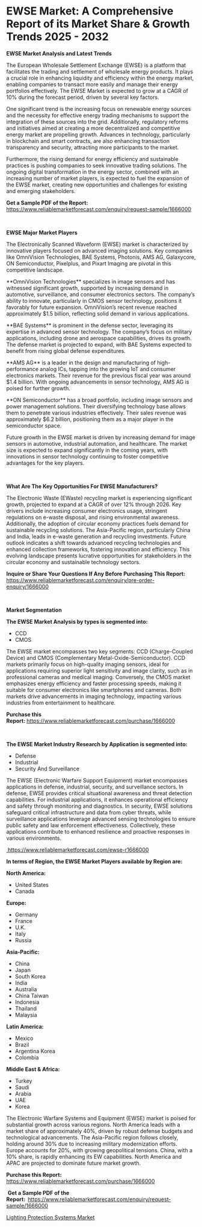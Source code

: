 <p><h1>EWSE Market: A Comprehensive Report of its Market Share & Growth Trends 2025 - 2032</h1></p><p><strong>EWSE Market Analysis and Latest Trends</strong></p>
<p><p>The European Wholesale Settlement Exchange (EWSE) is a platform that facilitates the trading and settlement of wholesale energy products. It plays a crucial role in enhancing liquidity and efficiency within the energy market, enabling companies to transact more easily and manage their energy portfolios effectively. The EWSE Market is expected to grow at a CAGR of 10% during the forecast period, driven by several key factors.</p><p>One significant trend is the increasing focus on renewable energy sources and the necessity for effective energy trading mechanisms to support the integration of these sources into the grid. Additionally, regulatory reforms and initiatives aimed at creating a more decentralized and competitive energy market are propelling growth. Advances in technology, particularly in blockchain and smart contracts, are also enhancing transaction transparency and security, attracting more participants to the market.</p><p>Furthermore, the rising demand for energy efficiency and sustainable practices is pushing companies to seek innovative trading solutions. The ongoing digital transformation in the energy sector, combined with an increasing number of market players, is expected to fuel the expansion of the EWSE market, creating new opportunities and challenges for existing and emerging stakeholders.</p></p>
<p><strong>Get a Sample PDF of the Report:&nbsp;</strong> <a href="https://www.reliablemarketforecast.com/enquiry/request-sample/1666000?utm_campaign=2015&utm_medium=2&utm_source=Github&utm_content=ia&utm_term=10022025&utm_id=ewse">https://www.reliablemarketforecast.com/enquiry/request-sample/1666000</a></p>
<p>&nbsp;</p>
<p><strong>EWSE Major Market Players</strong></p>
<p><p>The Electronically Scanned Waveform (EWSE) market is characterized by innovative players focused on advanced imaging solutions. Key companies like OmniVision Technologies, BAE Systems, Photonis, AMS AG, Galaxycore, ON Semiconductor, Pixelplus, and Pixart Imaging are pivotal in this competitive landscape.</p><p>**OmniVision Technologies** specializes in image sensors and has witnessed significant growth, supported by increasing demand in automotive, surveillance, and consumer electronics sectors. The company’s ability to innovate, particularly in CMOS sensor technology, positions it favorably for future expansion. OmniVision’s recent revenue reached approximately $1.5 billion, reflecting solid demand in various applications.</p><p>**BAE Systems** is prominent in the defense sector, leveraging its expertise in advanced sensor technology. The company’s focus on military applications, including drone and aerospace capabilities, drives its growth. The defense market is projected to expand, with BAE Systems expected to benefit from rising global defense expenditures.</p><p>**AMS AG** is a leader in the design and manufacturing of high-performance analog ICs, tapping into the growing IoT and consumer electronics markets. Their revenue for the previous fiscal year was around $1.4 billion. With ongoing advancements in sensor technology, AMS AG is poised for further growth.</p><p>**ON Semiconductor** has a broad portfolio, including image sensors and power management solutions. Their diversifying technology base allows them to penetrate various industries effectively. Their sales revenue was approximately $6.2 billion, positioning them as a major player in the semiconductor space.</p><p>Future growth in the EWSE market is driven by increasing demand for image sensors in automotive, industrial automation, and healthcare. The market size is expected to expand significantly in the coming years, with innovations in sensor technology continuing to foster competitive advantages for the key players.</p></p>
<p>&nbsp;</p>
<p><strong>What Are The Key Opportunities For EWSE Manufacturers?</strong></p>
<p><p>The Electronic Waste (EWaste) recycling market is experiencing significant growth, projected to expand at a CAGR of over 12% through 2026. Key drivers include increasing consumer electronics usage, stringent regulations on e-waste disposal, and rising environmental awareness. Additionally, the adoption of circular economy practices fuels demand for sustainable recycling solutions. The Asia-Pacific region, particularly China and India, leads in e-waste generation and recycling investments. Future outlook indicates a shift towards advanced recycling technologies and enhanced collection frameworks, fostering innovation and efficiency. This evolving landscape presents lucrative opportunities for stakeholders in the circular economy and sustainable technology sectors.</p></p>
<p><strong>Inquire or Share Your Questions If Any Before Purchasing This Report:</strong> <a href="https://www.reliablemarketforecast.com/enquiry/pre-order-enquiry/1666000?utm_campaign=2015&utm_medium=2&utm_source=Github&utm_content=ia&utm_term=10022025&utm_id=ewse">https://www.reliablemarketforecast.com/enquiry/pre-order-enquiry/1666000</a></p>
<p>&nbsp;</p>
<p><strong>Market Segmentation</strong></p>
<p><strong>The EWSE Market Analysis by types is segmented into:</strong></p>
<p><ul><li>CCD</li><li>CMOS</li></ul></p>
<p><p>The EWSE market encompasses two key segments: CCD (Charge-Coupled Device) and CMOS (Complementary Metal-Oxide-Semiconductor). CCD markets primarily focus on high-quality imaging sensors, ideal for applications requiring superior light sensitivity and image clarity, such as in professional cameras and medical imaging. Conversely, the CMOS market emphasizes energy efficiency and faster processing speeds, making it suitable for consumer electronics like smartphones and cameras. Both markets drive advancements in imaging technology, impacting various industries from entertainment to healthcare.</p></p>
<p><strong>Purchase this Report:&nbsp;</strong><a href="https://www.reliablemarketforecast.com/purchase/1666000?utm_campaign=2015&utm_medium=2&utm_source=Github&utm_content=ia&utm_term=10022025&utm_id=ewse">https://www.reliablemarketforecast.com/purchase/1666000</a></p>
<p>&nbsp;</p>
<p><strong>The EWSE Market Industry Research by Application is segmented into:</strong></p>
<p><ul><li>Defense</li><li>Industrial</li><li>Security And Surveillance</li></ul></p>
<p><p>The EWSE (Electronic Warfare Support Equipment) market encompasses applications in defense, industrial, security, and surveillance sectors. In defense, EWSE provides critical situational awareness and threat detection capabilities. For industrial applications, it enhances operational efficiency and safety through monitoring and diagnostics. In security, EWSE solutions safeguard critical infrastructure and data from cyber threats, while surveillance applications leverage advanced sensing technologies to ensure public safety and law enforcement effectiveness. Collectively, these applications contribute to enhanced resilience and proactive responses in various environments.</p></p>
<p><a href="https://www.reliablemarketforecast.com/ewse-r1666000?utm_campaign=2015&utm_medium=2&utm_source=Github&utm_content=ia&utm_term=10022025&utm_id=ewse">&nbsp;https://www.reliablemarketforecast.com/ewse-r1666000</a></p>
<p><strong>In terms of Region, the EWSE Market Players available by Region are:</strong></p>
<p>
    <p> <strong> North America: </strong>
        <ul>
            <li>United States</li>
            <li>Canada</li>
        </ul>
        </p> 
    <p> <strong> Europe: </strong>
        <ul>
            <li>Germany</li>
            <li>France</li>
            <li>U.K.</li>
            <li>Italy</li>
            <li>Russia</li>
        </ul>
        </p> 
    <p> <strong> Asia-Pacific: </strong>
        <ul>
            <li>China</li>
            <li>Japan</li>
            <li>South Korea</li>
            <li>India</li>
            <li>Australia</li>
            <li>China Taiwan</li>
            <li>Indonesia</li>
            <li>Thailand</li>
            <li>Malaysia</li>
        </ul>
        </p> 
    <p> <strong> Latin America: </strong>
        <ul>
            <li>Mexico</li>
            <li>Brazil</li>
            <li>Argentina Korea</li>
            <li>Colombia</li>
        </ul>
        </p> 
    <p> <strong> Middle East & Africa: </strong>
        <ul>
            <li>Turkey</li>
            <li>Saudi</li>
            <li>Arabia</li>
            <li>UAE</li>
            <li>Korea</li>
        </ul>
    </p>
    </p>
<p><p>The Electronic Warfare Systems and Equipment (EWSE) market is poised for substantial growth across various regions. North America leads with a market share of approximately 40%, driven by robust defense budgets and technological advancements. The Asia-Pacific region follows closely, holding around 30% due to increasing military modernization efforts. Europe accounts for 20%, with growing geopolitical tensions. China, with a 10% share, is rapidly enhancing its EW capabilities. North America and APAC are projected to dominate future market growth.</p></p>
<p><strong>Purchase this Report: </strong><a href="https://www.reliablemarketforecast.com/purchase/1666000?utm_campaign=2015&utm_medium=2&utm_source=Github&utm_content=ia&utm_term=10022025&utm_id=ewse">https://www.reliablemarketforecast.com/purchase/1666000</a></p>
<p>&nbsp;<strong>Get a Sample PDF of the Report:&nbsp;&nbsp;</strong><a href="https://www.reliablemarketforecast.com/enquiry/request-sample/1666000?utm_campaign=2015&utm_medium=2&utm_source=Github&utm_content=ia&utm_term=10022025&utm_id=ewse">https://www.reliablemarketforecast.com/enquiry/request-sample/1666000</a></p>
<p><strong></strong></p>
<p><p><a href="https://github.com/santosh758595/Market-Research-Report-List-7/blob/main/lighting-protection-systems-market.md?utm_campaign=2015&utm_medium=2&utm_source=Github&utm_content=ia&utm_term=10022025&utm_id=ewse">Lighting Protection Systems Market</a></p></p>